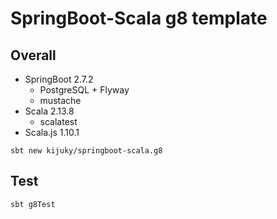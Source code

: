 # SpringBoot-Scala g8 template

## Overall

- SpringBoot 2.7.2
  - PostgreSQL + Flyway
  - mustache
- Scala 2.13.8
  - scalatest
- Scala.js 1.10.1

```shell
sbt new kijuky/springboot-scala.g8
```

## Test

```shell
sbt g8Test
```

